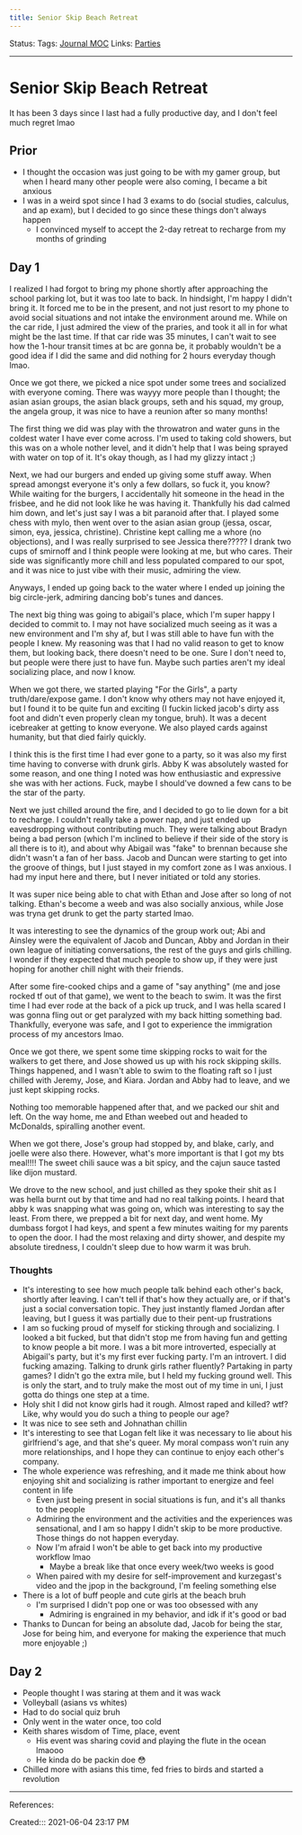 ```yaml
---
title: Senior Skip Beach Retreat
---
```

Status:
Tags: [Journal MOC](out/journal-moc.md)
Links: [Parties](out/parties.md)
___
# Senior Skip Beach Retreat
It has been 3 days since I last had a fully productive day, and I don't feel much regret lmao
## Prior
- I thought the occasion was just going to be with my gamer group, but when I heard many other people were also coming, I became a bit anxious
- I was in a weird spot since I had 3 exams to do (social studies, calculus, and ap exam), but I decided to go since these things don't always happen
	- I convinced myself to accept the 2-day retreat to recharge from my months of grinding
## Day 1
I realized I had forgot to bring my phone shortly after approaching the school parking lot, but it was too late to back. In hindsight, I'm happy I didn't bring it. It forced me to be in the present, and not just resort to my phone to avoid social situations and not intake the environment around me. While on the car ride, I just admired the view of the praries, and took it all in for what might be the last time. If that car ride was 35 minutes, I can't wait to see how the 1-hour transit times at bc are gonna be, it probably wouldn't be a good idea if I did the same and did nothing for 2 hours everyday though lmao.

Once we got there, we picked a nice spot under some trees and socialized with everyone coming. There was wayyy more people than I thought; the asian asian groups, the asian black groups, seth and his squad, my group, the angela group, it was nice to have a reunion after so many months!

The first thing we did was play with the throwatron and water guns in the coldest water I have ever come across. I'm used to taking cold showers, but this was on a whole nother level, and it didn't help that I was being sprayed with water on top of it. It's okay though, as I had my glizzy intact ;)

Next, we had our burgers and ended up giving some stuff away. When spread amongst everyone it's only a few dollars, so fuck it, you know? While waiting for the burgers, I accidentally hit someone in the head in the frisbee, and he did not look like he was having it. Thankfully his dad calmed him down, and let's just say I was a bit paranoid after that. I played some chess with mylo, then went over to the asian asian group (jessa, oscar, simon, eya, jessica, christine). Christine kept calling me a whore (no objections), and I was really surprised to see Jessica there????? I drank two cups of smirnoff and I think people were looking at me, but who cares. Their side was significantly more chill and less populated compared to our spot, and it was nice to just vibe with their music, admiring the view.

Anyways, I ended up going back to the water where I ended up joining the big circle-jerk, admiring dancing bob's tunes and dances. 

The next big thing was going to abigail's place, which I'm super happy I decided to commit to. I may not have socialized much seeing as it was a new environment and I'm shy af, but I was still able to have fun with the people I knew. My reasoning was that I had no valid reason to get to know them, but looking back, there doesn't need to be one. Sure I don't need to, but people were there just to have fun. Maybe such parties aren't my ideal socializing place, and now I know.

When we got there, we started playing "For the Girls", a party truth/dare/expose game. I don't know why others may not have enjoyed it, but I found it to be quite fun and exciting (I fuckin licked jacob's dirty ass foot and didn't even properly clean my tongue, bruh). It was a decent icebreaker at getting to know everyone. We also played cards against humanity, but that died fairly quickly.

I think this is the first time I had ever gone to a party, so it was also my first time having to converse with drunk girls. Abby K was absolutely wasted for some reason, and one thing I noted was how enthusiastic and expressive she was with her actions. Fuck, maybe I should've downed a few cans to be the star of the party. 

Next we just chilled around the fire, and I decided to go to lie down for a bit to recharge. I couldn't really take a power nap, and just ended up eavesdropping without contributing much. They were talking about Bradyn being a bad person (which I'm inclined to believe if their side of the story is all there is to it), and about why Abigail was "fake" to brennan because she didn't wasn't a fan of her bass. Jacob and Duncan were starting to get into the groove of things, but I just stayed in my comfort zone as I was anxious. I had my input here and there, but I never initiated or told any stories.

It was super nice being able to chat with Ethan and Jose after so long of not talking. Ethan's become a weeb and was also socially anxious, while Jose was tryna get drunk to get the party started lmao.

It was interesting to see the dynamics of the group work out; Abi and Ainsley were the equivalent of Jacob and Duncan, Abby and Jordan in their own league of initiating conversations, the rest of the guys and girls chilling. I wonder if they expected that much people to show up, if they were just hoping for another chill night with their friends.

After some fire-cooked chips and a game of "say anything" (me and jose rocked tf out of that game), we went to the beach to swim. It was the first time I had ever rode at the back of a pick up truck, and I was hella scared I was gonna fling out or get paralyzed with my back hitting something bad. Thankfully, everyone was safe, and I got to experience the immigration process of my ancestors lmao.

Once we got there, we spent some time skipping rocks to wait for the walkers to get there, and Jose showed us up with his rock skipping skills. Things happened, and I wasn't able to swim to the floating raft so I just chilled with Jeremy, Jose, and Kiara. Jordan and Abby had to leave, and we just kept skipping rocks.

Nothing too memorable happened after that, and we packed our shit and left. On the way home, me and Ethan weebed out and headed to McDonalds, spiralling another event.

When we got there, Jose's group had stopped by, and blake, carly, and joelle were also there. However, what's more important is that I got my bts meal!!!! The sweet chili sauce was a bit spicy, and the cajun sauce tasted like dijon mustard.

We drove to the new school, and just chilled as they spoke their shit as I was hella burnt out by that time and had no real talking points. I heard that abby k was snapping what was going on, which was interesting to say the least. From there, we prepped a bit for next day, and went home. My dumbass forgot I had keys, and spent a few minutes waiting for my parents to open the door. I had the most relaxing and dirty shower, and despite my absolute tiredness, I couldn't sleep due to how warm it was bruh.
### Thoughts
- It's interesting to see how much people talk behind each other's back, shortly after leaving. I can't tell if that's how they actually are, or if that's just a social conversation topic. They just instantly flamed Jordan after leaving, but I guess it was partially due to their pent-up frustrations
- I am so fucking proud of myself for sticking through and socializing. I looked a bit fucked, but that didn't stop me from having fun and getting to know people a bit more. I was a bit more introverted, especially at Abigail's party, but it's my first ever fucking party. I'm an introvert. I did fucking amazing. Talking to drunk girls rather fluently? Partaking in party games? I didn't go the extra mile, but I held my fucking ground well. This is only the start, and to truly make the most out of my time in uni, I just gotta do things one step at a time.
- Holy shit I did not know girls had it rough. Almost raped and killed? wtf? Like, why would you do such a thing to people our age? 
- It was nice to see seth and Johnathan chillin
- It's interesting to see that Logan felt like it was necessary to lie about his girlfriend's age, and that she's queer. My moral compass won't ruin any more relationships, and I hope they can continue to enjoy each other's company.
- The whole experience was refreshing, and it made me think about how enjoying shit and socializing is rather important to energize and feel content in life
	- Even just being present in social situations is fun, and it's all thanks to the people
	- Admiring the environment and the activities and the experiences was sensational, and I am so happy I didn't skip to be more productive. Those things do not happen everyday.
	- Now I'm afraid I won't be able to get back into my productive workflow lmao
		- Maybe a break like that once every week/two weeks is good
	- When paired with my desire for self-improvement and kurzegast's video and the jpop in the background, I'm feeling something else
- There is a lot of buff people and cute girls at the beach bruh
	- I'm surprised I didn't pop one or was too obsessed with any
		- Admiring is engrained in my behavior, and idk if it's good or bad
- Thanks to Duncan for being an absolute dad, Jacob for being the star, Jose for being him, and everyone for making the experience that much more enjoyable ;)
## Day 2
- People thought I was staring at them and it was wack
- Volleyball (asians vs whites)
- Had to do social quiz bruh
- Only went in the water once, too cold
- Keith shares wisdom of Time, place, event
	- His event was sharing covid and playing the flute in the ocean lmaooo
	- He kinda do be packin doe 😳
- Chilled more with asians this time, fed fries to birds and started a revolution
___
References:

Created::: 2021-06-04 23:17 PM